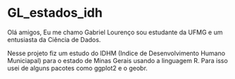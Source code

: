 # GL_estados_idh

Olá amigos,
Eu me chamo Gabriel Lourenço sou estudante da UFMG e um entusiasta da Ciência de Dados.

Nesse projeto fiz um estudo do IDHM (Indice de Desenvolvimento Humano Municiapal) para 
o estado de Minas Gerais usando a linguagem R.
Para isso usei de alguns pacotes como ggplot2 e o geobr.
